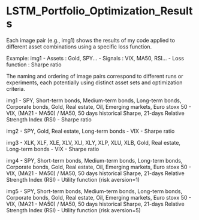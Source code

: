 # LSTM_Portfolio_Optimization_Results

Each image pair (e.g., img1) shows the results of my code applied to different asset combinations using a specific loss function.

Example:
img1 - Assets : Gold, SPY...
	 - Signals : VIX, MA50, RSI...
     - Loss function : Sharpe ratio
	 

The naming and ordering of image pairs correspond to different runs or experiments, each potentially using distinct asset sets and optimization criteria.


img1 - SPY, Short-term bonds, Medium-term bonds, Long-term bonds, Corporate bonds, Gold, 	   Real estate, Oil, Emerging markets, Euro stoxx 50
	 - VIX, (MA21 - MA50) / MA50, 50 days historical Sharpe, 21-days Relative Strength Index (RSI)
	 - Sharpe ratio
	 
img2 - SPY, Gold, Real estate, Long-term bonds
	 - VIX
     - Sharpe ratio
	 
img3 - XLK, XLF, XLE, XLV, XLI, XLY, XLP, XLU, XLB, Gold, Real estate, Long-term bonds
	 - VIX
	 - Sharpe ratio

img4 - SPY, Short-term bonds, Medium-term bonds, Long-term bonds, Corporate bonds, Gold, 	   Real estate, Oil, Emerging markets, Euro stoxx 50
	 - VIX, (MA21 - MA50) / MA50, 50 days historical Sharpe, 21-days Relative Strength Index (RSI)
	 - Utility function (risk aversion=1)
	 
img5 - SPY, Short-term bonds, Medium-term bonds, Long-term bonds, Corporate bonds, Gold, 	   Real estate, Oil, Emerging markets, Euro stoxx 50
	 - VIX, (MA21 - MA50) / MA50, 50 days historical Sharpe, 21-days Relative Strength Index (RSI)
	 - Utility function (risk aversion=5)